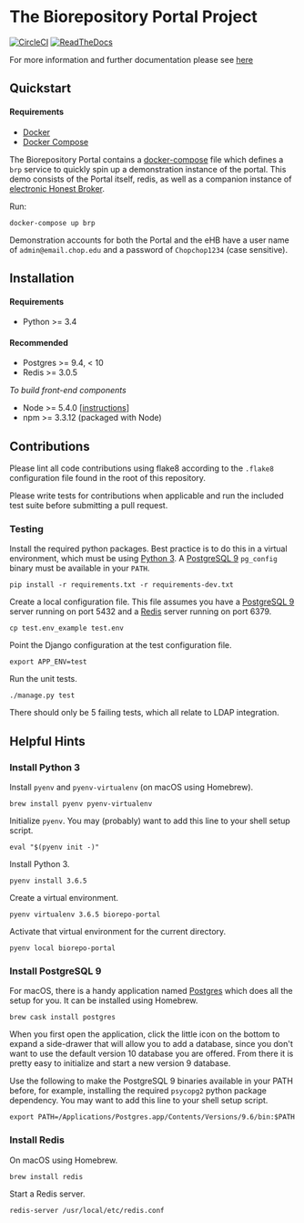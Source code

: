 # The Biorepository Portal Project

[![CircleCI](https://circleci.com/gh/chop-dbhi/biorepo-portal/tree/master.svg?style=svg)](https://circleci.com/gh/chop-dbhi/biorepo-portal/tree/master)
[![ReadTheDocs](https://readthedocs.org/projects/biorepository-portal/badge/?version=latest)](http://biorepository-portal.readthedocs.io/en/latest/)

For more information and further documentation please see [here](http://biorepository-portal.readthedocs.io/en/latest/)


## Quickstart

#### Requirements

* [Docker](https://www.docker.com/)
* [Docker Compose](https://www.docker.com/products/docker-compose)

The Biorepository Portal contains a [docker-compose](https://www.docker.com/products/docker-compose) file which defines a `brp` service to quickly spin up a demonstration instance of the portal. This demo consists of the Portal itself, redis, as well as a companion instance of [electronic Honest Broker](https://github.com/chop-dbhi/ehb-service).

Run:

`docker-compose up brp`

Demonstration accounts for both the Portal and the eHB have a user name of `admin@email.chop.edu` and a password of `Chopchop1234` (case sensitive).

## Installation


#### Requirements

* Python >= 3.4

#### Recommended

* Postgres >= 9.4, < 10
* Redis >= 3.0.5

*To build front-end components*

* Node >= 5.4.0 [[instructions](https://nodejs.org/en/download/current/)]
* npm >= 3.3.12 (packaged with Node)

## Contributions

Please lint all code contributions using flake8 according to the `.flake8` configuration file found in the root of this repository.

Please write tests for contributions when applicable and run the included test suite before submitting a pull request.

### Testing

Install the required python packages. Best practice is to do this in a virtual environment, which must be using [Python 3](#install-python-3). A [PostgreSQL 9](#install-postgresql-9) `pg_config` binary must be available in your `PATH`.

```
pip install -r requirements.txt -r requirements-dev.txt
```

Create a local configuration file. This file assumes you have a [PostgreSQL 9](#install-postgresql-9) server running on port 5432 and a [Redis](#install-redis) server running on port 6379.

```
cp test.env_example test.env
```

Point the Django configuration at the test configuration file.

```
export APP_ENV=test
```

Run the unit tests.

```
./manage.py test
```

There should only be 5 failing tests, which all relate to LDAP integration.

## Helpful Hints

### Install Python 3

Install `pyenv` and `pyenv-virtualenv` (on macOS using Homebrew).

```
brew install pyenv pyenv-virtualenv
```

Initialize `pyenv`. You may (probably) want to add this line to your shell setup script.

```
eval "$(pyenv init -)"
```

Install Python 3.

```
pyenv install 3.6.5
```

Create a virtual environment.

```
pyenv virtualenv 3.6.5 biorepo-portal
```

Activate that virtual environment for the current directory.

```
pyenv local biorepo-portal
```


### Install PostgreSQL 9

For macOS, there is a handy application named [Postgres](https://postgresapp.com/) which does all the setup for you. It can be installed using Homebrew.

```
brew cask install postgres
```

When you first open the application, click the little icon on the bottom to expand a side-drawer that will allow you to add a database, since you don't want to use the default version 10 database you are offered. From there it is pretty easy to initialize and start a new version 9 database.

Use the following to make the PostgreSQL 9 binaries available in your PATH before, for example, installing the required `psycopg2` python package dependency. You may want to add this line to your shell setup script.

```
export PATH=/Applications/Postgres.app/Contents/Versions/9.6/bin:$PATH
```

### Install Redis

On macOS using Homebrew.

```
brew install redis
```

Start a Redis server.

```
redis-server /usr/local/etc/redis.conf
```
